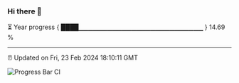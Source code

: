 ### Hi there 👋

⏳ Year progress { ████▁▁▁▁▁▁▁▁▁▁▁▁▁▁▁▁▁▁▁▁▁▁▁▁▁▁ } 14.69 %

---

⏰ Updated on Fri, 23 Feb 2024 18:10:11 GMT

![Progress Bar CI](https://github.com/Shyam-Makwana/GitHub-Actions-Demo/workflows/Progress%20Bar%20CI/badge.svg)
